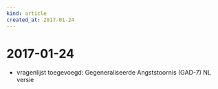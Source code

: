```yaml
---
kind: article
created_at: 2017-01-24
---
```


# 2017-01-24

* vragenlijst toegevoegd: Gegeneraliseerde Angststoornis (GAD-7) NL versie

